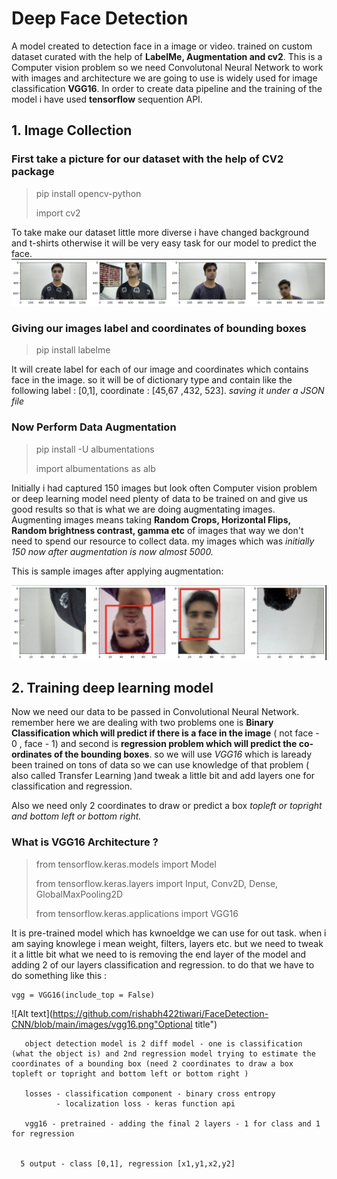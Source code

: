 # Deep Face Detection

A model created to detection face in a image or video. trained on custom dataset curated with the help of **LabelMe, Augmentation and cv2**. This is a Computer vision problem so we need Convolutonal Neural Network to work with images and architecture we are going to use is widely used for image classification **VGG16**.  In order to create data pipeline and the training of the model i have used **tensorflow** sequention API.

## 1. Image Collection
      
   ### First take a picture for our dataset with the help of **CV2** package
   > pip install opencv-python
   > 
   > import cv2

   To take make our dataset little more diverse i have changed background and t-shirts otherwise it will be very easy task for our model to predict the face.
   ![This is an image](https://github.com/rishabh422tiwari/FaceDetection-CNN/blob/main/images/labelme%20image.png)
   
   ### Giving our images label and coordinates of bounding boxes 
   > pip install labelme
   
   It will create label for each of our image and coordinates which contains face in the image. so it will be of dictionary type and contain like the following label : [0,1], coordinate : [45,67 ,432, 523]. *saving it under a JSON file*
   
   ### Now Perform Data Augmentation
   > pip install -U albumentations
   > 
   > import albumentations as alb
   
   Initially i had captured 150 images but look often Computer vision problem or deep learning model need plenty of data to be trained on and give us good results so that is what we are doing augmentating images. Augmenting images means taking **Random Crops, Horizontal Flips, Random brightness contrast, gamma etc** of images that way we don't need to spend our resource to collect data. my images which was *initially 150 now after augmentation is now almost 5000.* 
   
   This is sample images after applying augmentation:
   
   ![This is an image](https://github.com/rishabh422tiwari/FaceDetection-CNN/blob/main/images/Augmented%20image.png)
      

    
## 2. Training deep learning model
   
   Now we need our data to be passed in Convolutional Neural Network. remember here we are dealing with two problems one is **Binary Classification which will predict if there is a face in the image** ( not face - 0 , face - 1) and second is **regression problem which will predict the co-ordinates of the bounding boxes**. so we will use *VGG16* which is laready been trained on tons of data so we can use knowledge of that problem ( also called Transfer Learning )and tweak a little bit and add layers one for classification and regression.
   
   Also we need only 2 coordinates to draw or predict a box *topleft or topright and bottom left or bottom right.*
   
   ### What is VGG16 Architecture ?
   >from tensorflow.keras.models import Model
   >
   >from tensorflow.keras.layers import Input, Conv2D, Dense, GlobalMaxPooling2D
   >
   > from tensorflow.keras.applications import VGG16

   It is pre-trained model which has kwnoeldge we can use for out task. when i am saying knowlege i mean weight, filters, layers etc. but we need to tweak it a little bit what we need to is removing the end layer of the model and adding 2 of our layers classification and regression. to do that we have to do something like this :
   
   ```
   vgg = VGG16(include_top = False)
   ```
   
   ![Alt text](https://github.com/rishabh422tiwari/FaceDetection-CNN/blob/main/images/vgg16.png"Optional title")
   


       object detection model is 2 diff model - one is classification (what the object is) and 2nd regression model trying to estimate the coordinates of a bounding box (need 2 coordinates to draw a box topleft or topright and bottom left or bottom right )
       
       losses - classification component - binary cross entropy
              - localization loss - keras function api
              
       vgg16 - pretrained - adding the final 2 layers - 1 for class and 1 for regression
       
       
      5 output - class [0,1], regression [x1,y1,x2,y2]


